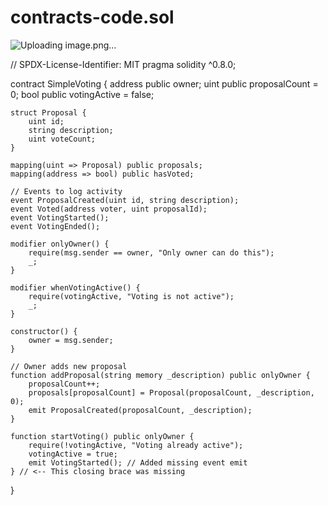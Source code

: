 # contracts-code.sol
![Uploading image.png…]()


// SPDX-License-Identifier: MIT
pragma solidity ^0.8.0;

contract SimpleVoting {
    address public owner;
    uint public proposalCount = 0;
    bool public votingActive = false;

    struct Proposal {
        uint id;
        string description;
        uint voteCount;
    }

    mapping(uint => Proposal) public proposals;
    mapping(address => bool) public hasVoted;

    // Events to log activity
    event ProposalCreated(uint id, string description);
    event Voted(address voter, uint proposalId);
    event VotingStarted();
    event VotingEnded();

    modifier onlyOwner() {
        require(msg.sender == owner, "Only owner can do this");
        _;
    }

    modifier whenVotingActive() {
        require(votingActive, "Voting is not active");
        _;
    }

    constructor() {
        owner = msg.sender;
    }

    // Owner adds new proposal
    function addProposal(string memory _description) public onlyOwner {
        proposalCount++;
        proposals[proposalCount] = Proposal(proposalCount, _description, 0);
        emit ProposalCreated(proposalCount, _description);
    }

    function startVoting() public onlyOwner {
        require(!votingActive, "Voting already active");
        votingActive = true;
        emit VotingStarted(); // Added missing event emit
    } // <-- This closing brace was missing
}
